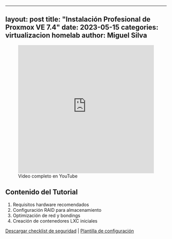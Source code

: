 <!-- _posts/2023-05-15-instalacion-proxmox-ve.md -->
---
layout: post
title: "Instalación Profesional de Proxmox VE 7.4"
date: 2023-05-15
categories: virtualizacion homelab
author: Miguel Silva
---

<figure class="video-container">
  <iframe width="100%" height="400" src="https://www.youtube.com/embed/ABCD1234XYZ" frameborder="0" allow="accelerometer; autoplay; clipboard-write; encrypted-media; gyroscope; picture-in-picture" allowfullscreen></iframe>
  <figcaption>Video completo en YouTube</figcaption>
</figure>

## Contenido del Tutorial
1. Requisitos hardware recomendados
2. Configuración RAID para almacenamiento
3. Optimización de red y bondings
4. Creación de contenedores LXC iniciales

[Descargar checklist de seguridad](#) | [Plantilla de configuración](#)